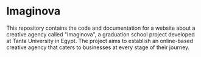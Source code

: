 # Imaginova
This repository contains the code and documentation for a website about a creative agency called "Imaginova", a graduation school project developed at Tanta University in Egypt. The project aims to establish an online-based creative agency that caters to businesses at every stage of their journey.

